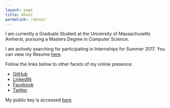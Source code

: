 ```yaml
---
layout: page
title: About
permalink: /about/
---
```


I am currently a Graduate Student at the University of Massachusetts Amherst, pursuing a Masters Degree in Computer Science.

<!-- I am actively searching for participating in Internships for Summer 2017. You can view my Resume [here](../Resume/) -->
I am actively searching for participating in Internships for Summer 2017. You can view my Resume <a href="https://www.dropbox.com/s/n6778yfjp6zbiky/Nishit_Parekh_Resume.pdf" target="_blank">here</a>.

Follow the links below to other facets of my online presence:

* [GitHub](https://www.github.com/parekhnish)
* [LinkedIN](https://www.linkedin.com/in/nishit-parekh)
* [Facebook](https://www.facebook.com/parekhnish)
* [Twitter](https://www.twitter.com/parekhnish)

My public key is accessed <a href="../public.asc">here</a>.
